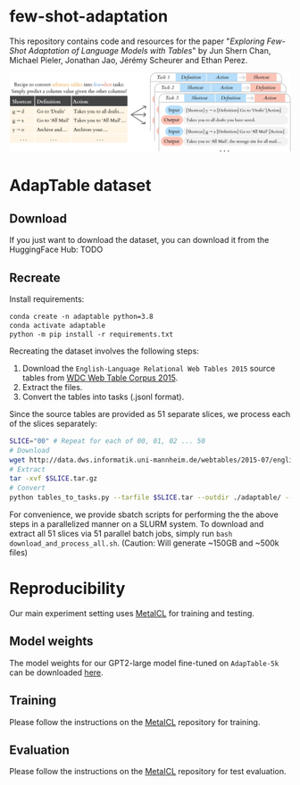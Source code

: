 # few-shot-adaptation
This repository contains code and resources for the paper "_Exploring Few-Shot Adaptation of Language Models with Tables_" by Jun Shern Chan, Michael Pieler, Jonathan Jao, Jérémy Scheurer and Ethan Perez.

![Tables-to-tasks](/img/tables_to_tasks.png)

# AdapTable dataset

## Download
If you just want to download the dataset, you can download it from the HuggingFace Hub:
TODO

## Recreate

Install requirements:
```
conda create -n adaptable python=3.8
conda activate adaptable
python -m pip install -r requirements.txt
```

Recreating the dataset involves the following steps:
1. Download the `English-Language Relational Web Tables 2015` source tables from [WDC Web Table Corpus 2015](http://webdatacommons.org/webtables/2015/downloadInstructions.html).
2. Extract the files.
3. Convert the tables into tasks (.jsonl format).

Since the source tables are provided as 51 separate slices, we process each of the slices separately:
```bash
SLICE="00" # Repeat for each of 00, 01, 02 ... 50
# Download
wget http://data.dws.informatik.uni-mannheim.de/webtables/2015-07/englishCorpus/compressed/$SLICE.tar.gz
# Extract
tar -xvf $SLICE.tar.gz
# Convert
python tables_to_tasks.py --tarfile $SLICE.tar --outdir ./adaptable/ --max_source_files 10000
```

For convenience, we provide sbatch scripts for performing the the above steps in a parallelized manner on a SLURM system. To download and extract all 51 slices via 51 parallel batch jobs, simply run `bash download_and_process_all.sh`. (Caution: Will generate ~150GB and ~500k files)

# Reproducibility
Our main experiment setting uses [MetaICL](https://github.com/facebookresearch/MetaICL) for training and testing.

## Model weights
The model weights for our GPT2-large model fine-tuned on `AdapTable-5k` can be downloaded [here](https://drive.google.com/file/d/1Q1mh9rKxD6MX0lTD_okWEjINWRNfqhXY/view?usp=sharing).

## Training
Please follow the instructions on the [MetaICL](https://github.com/facebookresearch/MetaICL) repository for training.

## Evaluation
Please follow the instructions on the [MetaICL](https://github.com/facebookresearch/MetaICL) repository for test evaluation.
